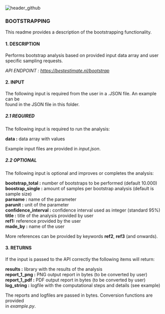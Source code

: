 ![header_github](https://bestestimate.nl/static/images/header_github.png)

### **BOOTSTRAPPING**

This readme provides a description of the bootstrapping functionality.

#### **1. DESCRIPTION**

Performs bootstrap analysis based on provided input data array and user
specific sampling requests.

*API ENDPOINT : https://bestestimate.nl/bootstrap*

#### **2. INPUT**

The following input is required from the user in a .JSON file. An example can be   
found in the JSON file in this folder.

##### **2.1 REQUIRED**

The following input is required to run the analysis:

**data :**  data array with values   

Example input files are provided in *input.json*.

##### **2.2 OPTIONAL**

The following input is optional and improves or completes the analysis:

**bootstrap_total :** number of bootstraps to be performed   (default 10.000)   
**boostrap_single :** amount of samples per bootstrap analysis (default is sample size)   
**parname :** name of the parameter   
**parunit :** unit of the parameter   
**confidence_interval :** confidence interval used as integer (standard 95%)   
**title :** title of the analysis provided by user     
**ref1:** reference provided by the user    
**made_by :** name of the user  

More references can be provided by keywords **ref2**, **ref3** (and onwards).

#### **3. RETURNS**

If the input is passed to the API correctly the following items will return:

**results :** library with the results of the analysis   
**report_1_png :** PNG output report in bytes (to be converted by user)   
**report_1_pdf :** PDF output report in bytes (to be converted by user)   
**log_string :** logfile with the computational steps and details (see example)

The reports and logfiles are passed in bytes. Conversion functions are provided   
in *example.py*.

